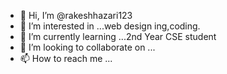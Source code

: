 - 👋 Hi, I’m @rakeshhazari123
- 👀 I’m interested in ...web design ing,coding.
- 🌱 I’m currently learning ...2nd Year CSE student
- 💞️ I’m looking to collaborate on ...
- 📫 How to reach me ...

<!---
rakeshhazari123/rakeshhazari123 is a ✨ special ✨ repository because its `README.md` (this file) appears on your GitHub profile.
You can click the Preview link to take a look at your changes.
--->

